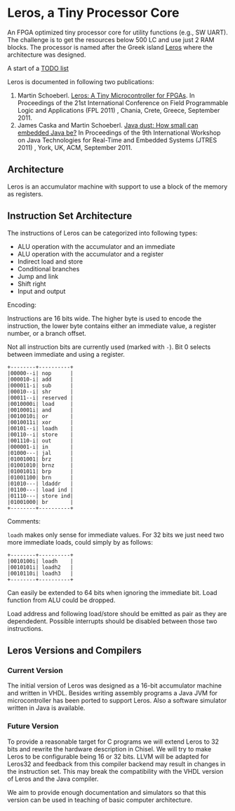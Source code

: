 # Leros, a Tiny Processor Core

An FPGA optimized tiny processor core for utility functions
(e.g., SW UART). The challenge is to get the resources below
500 LC and use just 2 RAM blocks. The processor is named after
the Greek island [Leros](https://en.wikipedia.org/wiki/Leros)
where the architecture was designed.

A start of a [TODO list](TODO.md)

Leros is documented in following two publications:

1. Martin Schoeberl.
[Leros: A Tiny Microcontroller for FPGAs](http://www.jopdesign.com/doc/leros.pdf).
In Proceedings of the 21st International Conference on Field Programmable Logic and Applications (FPL 2011) , Chania, Crete, Greece, September 2011.
2. James Caska and Martin Schoeberl.
[Java dust: How small can embedded Java be?](http://www.jopdesign.com/doc/lerosjvm.pdf)
In Proceedings of the 9th International Workshop on Java Technologies for Real-Time and Embedded Systems (JTRES 2011) , York, UK, ACM, September 2011.

## Architecture

Leros is an accumulator machine with support to use a block of
the memory as registers.

## Instruction Set Architecture

The instructions of Leros can be categorized into following types:

 * ALU operation with the accumulator and an immediate
 * ALU operation with the accumulator and a register
 * Indirect load and store
 * Conditional branches
 * Jump and link
 * Shift right
 * Input and output

Encoding:

Instructions are 16 bits wide. The higher byte is used to encode the
instruction, the lower byte contains either an immediate value, a
register number, or a branch offset.

Not all instruction bits are currently used (marked with `-`).
Bit 0 selects between immediate and using a register.


```
+--------+----------+
|00000--i| nop      |
|000010-i| add      |
|000011-i| sub      |
|00010--i| shr      |
|00011--i| reserved |
|0010000i| load     |
|0010001i| and      |
|0010010i| or       |
|0010011i| xor      |
|00101--i| loadh    |
|00110--i| store    |
|001110-i| out      |
|000001-i| in       |
|01000---| jal      |
|01001001| brz      |
|01001010| brnz     |
|01001011| brp      |
|01001100| brn      |
|01010---| ldaddr   |
|01100---| load ind |
|01110---| store ind|
|01001000| br       |
+--------+----------+
```

Comments:

`loadh` makes only sense for immediate values.
For 32 bits we just need two more immediate loads, could simply by as follows:

```
+--------+----------+
|0010100i| loadh    |
|0010101i| loadh2   |
|0010110i| loadh3   |
+--------+----------+
```

Can easily be extended to 64 bits when ignoring the immediate bit.
Load function from ALU could be dropped.

Load address and following load/store should be emitted as pair as they are
dependedent. Possible interrupts should be disabled between those two instructions.


## Leros Versions and Compilers

### Current Version

The initial version of Leros was designed as a 16-bit accumulator
machine and written in VHDL. Besides writing assembly programs
a Java JVM for microcontroller has been ported to support Leros.
Also a software simulator written in Java is available.

### Future Version

To provide a reasonable target for C programs we will extend Leros
to 32 bits and rewrite the hardware description in Chisel.
We will try to make Leros to be configurable being 16 or 32 bits.
LLVM will be adapted for Leros32 and feedback from this compiler
backend may result in changes in the instruction set.
This may break the compatibility with the VHDL version of Leros
and the Java compiler.

We aim to provide enough documentation and simulators so that this
version can be used in teaching of basic computer architecture.
